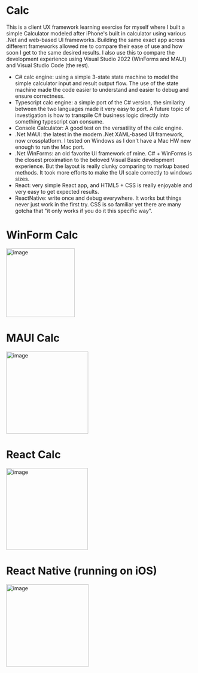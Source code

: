 # Calc
This is a client UX framework learning exercise for myself where I built a simple Calculator modeled after iPhone's built in calculator using various .Net and web-based UI frameworks. Building the same exact app across different frameworks allowed me to compare their ease of use and how soon I get to the same desired results. I also use this to compare the development experience using Visual Studio 2022 (WinForms and MAUI) and Visual Studio Code (the rest).
* C# calc engine: using a simple 3-state state machine to model the simple calculator input and result output flow. The use of the state machine made the code easier to understand and easier to debug and ensure correctness.
* Typescript calc engine: a simple port of the C# version, the similarity between the two languages made it very easy to port. A future topic of investigation is how to transpile C# business logic directly into something typescript can consume.
* Console Calculator: A good test on the versatility of the calc engine.
* .Net MAUI: the latest in the modern .Net XAML-based UI framework, now crossplatform. I tested on Windows as I don't have a Mac HW new enough to run the Mac port.
* .Net WinForms: an old favorite UI framework of mine. C# + WinForms is the closest proximation to the beloved Visual Basic development experience. But the layout is really clunky comparing to markup based methods. It took more efforts to make the UI scale correctly to windows sizes.
* React: very simple React app, and HTML5 + CSS is really enjoyable and very easy to get expected results.
* ReactNative: write once and debug everywhere. It works but things never just work in the first try. CSS is so familiar yet there are many gotcha that "it only works if you do it this specific way".

# WinForm Calc
<img width="183" alt="image" src="https://github.com/joe-chiu/Calc/assets/14063642/71b260f2-820c-4ce9-afde-2994484844cc">

# MAUI Calc
<img width="219" alt="image" src="https://github.com/joe-chiu/Calc/assets/14063642/081e0648-1213-478d-b564-1cd0ca8fb582">

# React Calc
<img width="218" alt="image" src="https://github.com/joe-chiu/Calc/assets/14063642/254df694-5e3c-4f10-bdbe-9c08c9c04cc2">

# React Native (running on iOS)
<img width="220" alt="image" src="https://github.com/joe-chiu/Calc/assets/14063642/d6d57cbf-18d7-41de-9d48-f6d48f8fee30">
